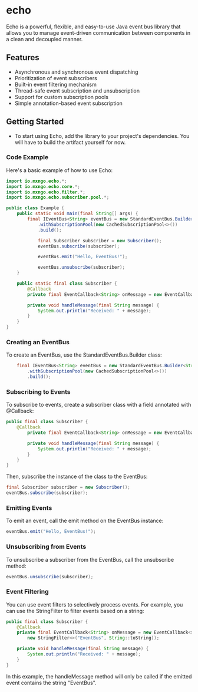 # echo

Echo is a powerful, flexible, and easy-to-use Java event bus library that allows you to manage event-driven communication between components in a clean and decoupled manner.

<h2> Features </h2>

- Asynchronous and synchronous event dispatching
- Prioritization of event subscribers
- Built-in event filtering mechanism
- Thread-safe event subscription and unsubscription
- Support for custom subscription pools
- Simple annotation-based event subscription

<h2> Getting Started </h2>

- To start using Echo, add the library to your project's dependencies. You will have to build the artifact yourself for now.

<h3> Code Example </h3>

Here's a basic example of how to use Echo:

```java
import io.mxngo.echo.*;
import io.mxngo.echo.core.*;
import io.mxngo.echo.filter.*;
import io.mxngo.echo.subscriber.pool.*;

public class Example {
    public static void main(final String[] args) {
        final IEventBus<String> eventBus = new StandardEventBus.Builder<String>()
            .withSubscriptionPool(new CachedSubscriptionPool<>())
            .build();

            final Subscriber subscriber = new Subscriber();
            eventBus.subscribe(subscriber);

            eventBus.emit("Hello, EventBus!");

            eventBus.unsubscribe(subscriber);
    }

    public static final class Subscriber {
        @Callback
        private final EventCallback<String> onMessage = new EventCallback<>(this::handleMessage);

        private void handleMessage(final String message) {
            System.out.println("Received: " + message);
        }
    }
}
```

<h3>Creating an EventBus</h3>

To create an EventBus, use the StandardEventBus.Builder class:

```java
    final IEventBus<String> eventBus = new StandardEventBus.Builder<String>()
        .withSubscriptionPool(new CachedSubscriptionPool<>())
        .build();
```

<h3>Subscribing to Events</h3>

To subscribe to events, create a subscriber class with a field annotated with @Callback:

```java
public final class Subscriber {
    @Callback
        private final EventCallback<String> onMessage = new EventCallback<>(this::handleMessage);

        private void handleMessage(final String message) {
            System.out.println("Received: " + message);
        }
    }
}
```

Then, subscribe the instance of the class to the EventBus:

```java
final Subscriber subscriber = new Subscriber();
eventBus.subscribe(subscriber);
```

<h3>Emitting Events</h3>

To emit an event, call the emit method on the EventBus instance:

```java
eventBus.emit("Hello, EventBus!");
```

<h3>Unsubscribing from Events</h3>

To unsubscribe a subscriber from the EventBus, call the unsubscribe method:

```java
eventBus.unsubscribe(subscriber);
```

<h3>Event Filtering</h3>

You can use event filters to selectively process events. For example, you can use the StringFilter to filter events based on a string:

```java
public final class Subscriber {
    @Callback
    private final EventCallback<String> onMessage = new EventCallback<>(this::handleMessage,
        new StringFilter<>("EventBus", String::toString));

    private void handleMessage(final String message) {
        System.out.println("Received: " + message);
    }
}
```

In this example, the handleMessage method will only be called if the emitted event contains the string "EventBus".